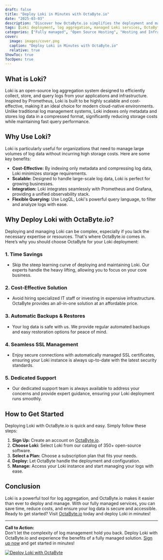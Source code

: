 ```yaml
---
draft: false
title: "Deploy Loki in Minutes with OctaByte.io"
date: "2025-03-03"
description: "Discover how OctaByte.io simplifies the deployment and management of Loki, a powerful log aggregation system. Save time, reduce costs, and enjoy seamless log management with OctaByte's fully managed services."
tags: [Loki deployment, log aggregation, managed Loki services, OctaByte, open-source software, log management, cost-effective solutions, automated backups, SSL management, technical support]
categories: ["Fully managed", "Open Source Hosting", "Hosting and Infrastructure", "Monitoring", "Loki"]
cover:
  image: images/cover.png
  caption: "Deploy Loki in Minutes with OctaByte.io"
  relative: true
ShowToc: true
TocOpen: true
---
```



## What is Loki?

Loki is an open-source log aggregation system designed to efficiently collect, store, and query logs from your applications and infrastructure. Inspired by Prometheus, Loki is built to be highly scalable and cost-effective, making it an ideal choice for modern cloud-native environments. Unlike traditional log management systems, Loki indexes only metadata and stores log data in a compressed format, significantly reducing storage costs while maintaining fast query performance.

## Why Use Loki?

Loki is particularly useful for organizations that need to manage large volumes of log data without incurring high storage costs. Here are some key benefits:

- **Cost-Effective:** By indexing only metadata and compressing log data, Loki minimizes storage requirements.
- **Scalable:** Designed to handle large-scale log data, Loki is perfect for growing businesses.
- **Integration:** Loki integrates seamlessly with Prometheus and Grafana, providing a unified observability stack.
- **Flexible Querying:** Use LogQL, Loki's powerful query language, to filter and analyze logs with ease.

## Why Deploy Loki with OctaByte.io?

Deploying and managing Loki can be complex, especially if you lack the necessary expertise or resources. That's where OctaByte.io comes in. Here’s why you should choose OctaByte for your Loki deployment:

### 1. **Time Savings**
   - Skip the steep learning curve of deploying and maintaining Loki. Our experts handle the heavy lifting, allowing you to focus on your core business.

### 2. **Cost-Effective Solution**
   - Avoid hiring specialized IT staff or investing in expensive infrastructure. OctaByte provides an all-in-one solution at an affordable price.

### 3. **Automatic Backups & Restores**
   - Your log data is safe with us. We provide regular automated backups and easy restoration options for peace of mind.

### 4. **Seamless SSL Management**
   - Enjoy secure connections with automatically managed SSL certificates, ensuring your Loki instance is always up-to-date with the latest security standards.

### 5. **Dedicated Support**
   - Our dedicated support team is always available to address your concerns and provide expert guidance, ensuring your Loki deployment runs smoothly.

## How to Get Started

Deploying Loki with OctaByte.io is quick and easy. Simply follow these steps:

1. **Sign Up:** Create an account on [OctaByte.io](https://octabyte.io).
2. **Choose Loki:** Select Loki from our catalog of 350+ open-source software.
3. **Select a Plan:** Choose a subscription plan that fits your needs.
4. **Deploy:** Let OctaByte handle the deployment and configuration.
5. **Manage:** Access your Loki instance and start managing your logs with ease.

## Conclusion

Loki is a powerful tool for log aggregation, and OctaByte.io makes it easier than ever to deploy and manage. With our fully managed services, you can save time, reduce costs, and ensure your log data is secure and accessible. Ready to get started? Visit [OctaByte.io](https://octabyte.io) today and deploy Loki in minutes!

---

**Call to Action:**  
Don't let the complexity of log management hold you back. Deploy Loki with OctaByte.io and experience the benefits of a fully managed solution. [Sign up now](https://octabyte.io) and get started in minutes!

[![Deploy Loki with OctaByte](/images/deploy-on-octabyte.png)](https://octabyte.io/fully-managed-open-source-services/hosting-and-infrastructure/monitoring/loki)